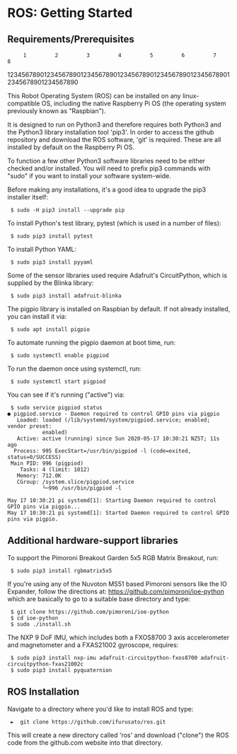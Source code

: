 # ROS: Getting Started


## Requirements/Prerequisites

         1         2         3         4         5         6         7         8
12345678901234567890123456789012345678901234567890123456789012345678901234567890

This Robot Operating System (ROS) can be installed on any linux-compatible OS, 
including the native Raspberry Pi OS (the operating system previously known as 
"Raspbian").

It is designed to run on Python3 and therefore requires both Python3 and the 
Python3 library installation tool 'pip3'. In order to access the github 
repository and download the ROS software, 'git' is required. These are all 
installed by default on the Raspberry Pi OS.

To function a few other Python3 software libraries need to be either checked 
and/or installed. You will need to prefix pip3 commands with "sudo" if you want
to install your software system-wide.

Before making any installations, it's a good idea to upgrade the pip3 installer
itself:
```
 $ sudo -H pip3 install --upgrade pip
```

To install Python's test library, pytest (which is used in a number of files):
```
 $ sudo pip3 install pytest
```

To install Python YAML:
```
 $ sudo pip3 install pyyaml
```

Some of the sensor libraries used require Adafruit's CircuitPython, which is
supplied by the Blinka library:
```
 $ sudo pip3 install adafruit-blinka
```

The pigpio library is installed on Raspbian by default. If not already 
installed, you can install it via:
```
 $ sudo apt install pigpio
```

To automate running the pigpio daemon at boot time, run:
```
 $ sudo systemctl enable pigpiod
```

To run the daemon once using systemctl, run:
```
 $ sudo systemctl start pigpiod
```

You can see if it's running ("active") via:
```
 $ sudo service pigpiod status
● pigpiod.service - Daemon required to control GPIO pins via pigpio
   Loaded: loaded (/lib/systemd/system/pigpiod.service; enabled; vendor preset:
           enabled)
   Active: active (running) since Sun 2020-05-17 10:30:21 NZST; 11s ago
  Process: 995 ExecStart=/usr/bin/pigpiod -l (code=exited, status=0/SUCCESS)
 Main PID: 996 (pigpiod)
    Tasks: 4 (limit: 1012)
   Memory: 712.0K
   CGroup: /system.slice/pigpiod.service
           └─996 /usr/bin/pigpiod -l

May 17 10:30:21 pi systemd[1]: Starting Daemon required to control GPIO pins via pigpio...
May 17 10:30:21 pi systemd[1]: Started Daemon required to control GPIO pins via pigpio.
```

## Additional hardware-support libraries

To support the Pimoroni Breakout Garden 5x5 RGB Matrix Breakout, run:
```
 $ sudo pip3 install rgbmatrix5x5
```

If you're using any of the Nuvoton MS51 based Pimoroni sensors like the IO 
Expander, follow the directions at: https://github.com/pimoroni/ioe-python
which are basically to go to a suitable base directory and type:
```
 $ git clone https://github.com/pimoroni/ioe-python
 $ cd ioe-python
 $ sudo ./install.sh
```

The NXP 9 DoF IMU, which includes both a FXOS8700 3 axis accelerometer and 
magnetometer and a FXAS21002 gyroscope, requires:
```
 $ sudo pip3 install nxp-imu adafruit-circuitpython-fxos8700 adafruit-circuitpython-fxas21002c
 $ sudo pip3 install pyquaternion
```

## ROS Installation 

Navigate to a directory where you'd like to install ROS and type:

```
 ►  git clone https://github.com/ifurusato/ros.git
```

This will create a new directory called 'ros' and download ("clone") the ROS 
code from the github.com website into that directory.


